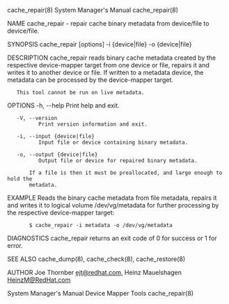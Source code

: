 cache_repair(8)                                                                            System Manager's Manual                                                                            cache_repair(8)

NAME
       cache_repair - repair cache binary metadata from device/file to device/file.

SYNOPSIS
       cache_repair [options] -i {device|file} -o {device|file}

DESCRIPTION
       cache_repair  reads binary cache metadata created by the respective device-mapper target from one device or file, repairs it and writes it to another device or file. If written to a metadata device,
       the metadata can be processed by the device-mapper target.

       This tool cannot be run on live metadata.

OPTIONS
       -h, --help
              Print help and exit.

       -V, --version
              Print version information and exit.

       -i, --input {device|file}
              Input file or device containing binary metadata.

       -o, --output {device|file}
              Output file or device for repaired binary metadata.

           If a file is then it must be preallocated, and large enough to hold the
           metadata.

EXAMPLE
       Reads the binary cache metadata from file metadata, repairs it and writes it to logical volume /dev/vg/metadata for further processing by the respective device-mapper target:

           $ cache_repair -i metadata -o /dev/vg/metadata

DIAGNOSTICS
       cache_repair returns an exit code of 0 for success or 1 for error.

SEE ALSO
       cache_dump(8), cache_check(8), cache_restore(8)

AUTHOR
       Joe Thornber <ejt@redhat.com>, Heinz Mauelshagen <HeinzM@RedHat.com>

System Manager's Manual                                                                      Device Mapper Tools                                                                              cache_repair(8)
